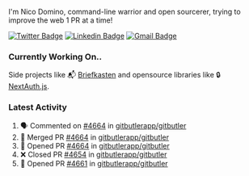 
I'm Nico Domino, command-line warrior and open sourcerer, trying to improve the web 1 PR at a time!

[![Twitter Badge](https://img.shields.io/badge/-@ndom91-1ca0f1?style=flat-square&labelColor=1ca0f1&logo=twitter&logoColor=white&link=https://twitter.com/ndom91)](https://twitter.com/ndom91) [![Linkedin Badge](https://img.shields.io/badge/-ndom91-blue?style=flat-square&logo=Linkedin&logoColor=white&link=https://www.linkedin.com/in/ndom91/)](https://www.linkedin.com/in/ndom91/) [![Gmail Badge](https://img.shields.io/badge/-yo@ndo.dev-c14438?style=flat-square&logo=mail.ru&logoColor=white&link=mailto:yo@ndo.dev)](mailto:yo@ndo.dev)

### Currently Working On..

Side projects like 📬 [Briefkasten](https://briefkastenhq.com) and opensource libraries like 🔒 [NextAuth.js](https://github.com/nextauthjs/next-auth).

<!--START_SECTION_PROFILE_VIEWS:readme-info-->
<!--END_SECTION_PROFILE_VIEWS:readme-info-->

<!--START_SECTION_DAILY_COMMIT:readme-info-->
<!--END_SECTION_DAILY_COMMIT:readme-info-->

<!--START_SECTION_WEEKLY_COMMIT:readme-info-->
<!--END_SECTION_WEEKLY_COMMIT:readme-info-->

### Latest Activity

<!--START_SECTION:activity-->
1. 🗣 Commented on [#4664](https://github.com/gitbutlerapp/gitbutler/pull/4664#issuecomment-2281203216) in [gitbutlerapp/gitbutler](https://github.com/gitbutlerapp/gitbutler)
2. 🎉 Merged PR [#4664](https://github.com/gitbutlerapp/gitbutler/pull/4664) in [gitbutlerapp/gitbutler](https://github.com/gitbutlerapp/gitbutler)
3. 💪 Opened PR [#4664](https://github.com/gitbutlerapp/gitbutler/pull/4664) in [gitbutlerapp/gitbutler](https://github.com/gitbutlerapp/gitbutler)
4. ❌ Closed PR [#4654](https://github.com/gitbutlerapp/gitbutler/pull/4654) in [gitbutlerapp/gitbutler](https://github.com/gitbutlerapp/gitbutler)
5. 💪 Opened PR [#4661](https://github.com/gitbutlerapp/gitbutler/pull/4661) in [gitbutlerapp/gitbutler](https://github.com/gitbutlerapp/gitbutler)
<!--END_SECTION:activity-->
